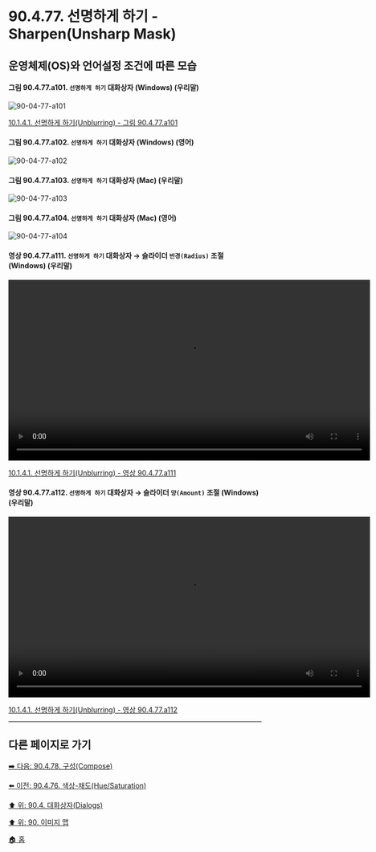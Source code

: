 # 90.4.77. 선명하게 하기 - Sharpen(Unsharp Mask)
## 운영체제(OS)와 언어설정 조건에 따른 모습

<a id="90-04-77-a101"></a>

#### 그림 90.4.77.a101. `선명하게 하기` 대화상자 (Windows) (우리말)
![90-04-77-a101](https://github.com/wonder13662/gimp/assets/15767104/6318a007-1f0d-4ec5-bfae-9d4afad17625)

[10.1.4.1. 선명하게 하기(Unblurring) - 그림 90.4.77.a101](./10-01-04-01-unblurring.md#90-04-77-a101)

<a id="90-04-77-a102"></a>

#### 그림 90.4.77.a102. `선명하게 하기` 대화상자 (Windows) (영어)
![90-04-77-a102](https://github.com/wonder13662/gimp/assets/15767104/27bd8fcc-cfe0-4ee4-bb6f-996a1c65363a)

#### 그림 90.4.77.a103. `선명하게 하기` 대화상자 (Mac) (우리말)
![90-04-77-a103](https://github.com/wonder13662/gimp/assets/15767104/ebe2ff20-156d-4c05-b6f5-810b1f82dfaa)

#### 그림 90.4.77.a104. `선명하게 하기` 대화상자 (Mac) (영어)
![90-04-77-a104](https://github.com/wonder13662/gimp/assets/15767104/1887d0a8-ecf5-4fee-bc28-f9ebc9ae9fda)

<a id="90-04-77-a111"></a>

#### 영상 90.4.77.a111. `선명하게 하기` 대화상자 → 슬라이더 `반경(Radius)` 조절 (Windows) (우리말)
<video controls="controls" width="720" src="https://github.com/wonder13662/gimp/assets/15767104/46b1c757-8229-4592-8f3b-7983376a0420"></video>

[10.1.4.1. 선명하게 하기(Unblurring) - 영상 90.4.77.a111](./10-01-04-01-unblurring.md#90-04-77-a111)

<a id="90-04-77-a112"></a>

#### 영상 90.4.77.a112. `선명하게 하기` 대화상자 → 슬라이더 `양(Amount)` 조절 (Windows) (우리말)
<video controls="controls" width="720" src="https://github.com/wonder13662/gimp/assets/15767104/6c3d191e-63ea-402a-bf42-a5e2c1436f5e"></video>

[10.1.4.1. 선명하게 하기(Unblurring) - 영상 90.4.77.a112](./10-01-04-01-unblurring.md#90-04-77-a112)

***

## 다른 페이지로 가기

[➡️ 다음: 90.4.78. 구성(Compose)](./90-04-78-compose.md)

[⬅️ 이전: 90.4.76. 색상-채도(Hue/Saturation)](./90-04-76-hue_saturation.md)

[⬆️ 위: 90.4. 대화상자(Dialogs)](./90-04-00-dialogs.md)

[⬆️ 위: 90. 이미지 맵](./90-00-image-map.md)

[🏠 홈](./00-home.md)
